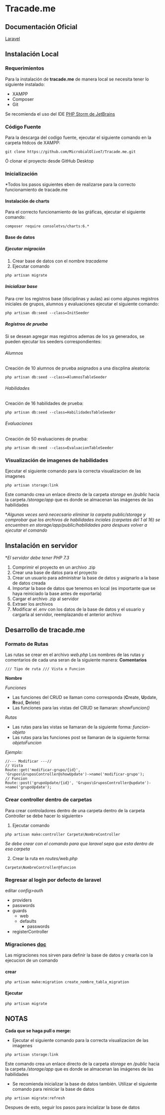# Tracade.me

## Documentación Oficial
[Laravel](https://laravel.com/docs/6.x)

## Instalación Local
### Requerimientos
Para la instalación de **tracade.me** de manera local se necesita tener lo siguiente instalado:
* XAMPP
* Composer
* Git

Se recomienda el uso del IDE [PHP Storm de JetBrains](https://www.jetbrains.com/es-es/phpstorm/download/#section=windows)

### Código Fuente
Para la descarga del codigo fuente, ejecutar el siguiente comando en la carpeta htdcos de XAMPP:
 ```
git clone https://github.com/MicrobialOlive7/Tracade.me.git
 ```
 
Ó clonar el  proyecto desde GitHub Desktop

### Inicialización
*Todos los pasos siguientes eben de realizarse para la correcto funcionamiento de tracade.me

#### Instalación de charts
Para el correcto funcionamiento de las gráficas, ejecutar el siguiente comando:
 ```
composer require consoletvs/charts:6.*
 ```
#### Base de datos

##### Ejecutar migración
1. Crear base de datos con el nombre *tracademe* 
2. Ejecutar comando
```
php artisan migrate
```
##### Inicializar base
Para crer los registros base (disciplinas y aulas) asi como algunos registros iniciales de grupos, alumnos y evaluaciones ejecutar el siguiente comando:
```
php artisan db:seed --class=InitSeeder
```
##### Registros de prueba
Si se desean agregar mas registros ademas de los ya generados, se pueden ejecutar los seeders correspondientes:
###### Alumnos
Creación de 10 alumnos de prueba asignados a una discplina aleatoria:
```
php artisan db:seed --class=AlumnosTableSeeder
```
###### Habilidades
Creación de 16 habilidades de prueba:
```
php artisan db:seed --class=HabilidadesTableSeeder
```

###### Evaluaciones
Creación de 50 evaluaciones de prueba:
```
php artisan db:seed --class=EvaluacionTableSeeder
```

### Visualización de imagenes de habilidades
Ejecutar el siguiente comando para la correcta visualizacion de las imagenes
```
php artisan storage:link
```
Este comando crea un enlace directo de la carpeta *storage* en */public* hacia la carpeta */storage/app* que es donde se almacenan
las imágenes de las habilidades

**Algunas veces será nececsario eliminar la carpeta public/storage y comprobar que los archivos de habilidades inciales (carpetas del 1 al 16) se encuentren en storage/app/public/habilidades para despues volver a ejecutar el comando*

## Instalación en servidor
**El servidor debe tener PHP 7.3*
1. Comprimir el proyecto en un archivo .zip
2. Crear una base de datos para el proyecto
3. Crear un usuario para administrar la base de datos y asignarlo a la base de datos creada
4. Importar la base de datos que tenemos en local (es importante que se haya reiniciado la base antes de exportarla)
4. Cargar el archivo .zip al servidor
5. Extraer los archivos
6. Modificar el .env con los datos de la base de datos y el usuario y cargarla al servidor, reemplazando el anterior archivo

## Desarrollo de tracade.me
### Formato de Rutas
Las rutas se crear en el archivo *web.php*
Los nombres de las rutas y comentarios de cada una seran de la siguiente manera:
**Comentarios**
 ```
/// Tipo de ruta /// Vista o Funcion
 ```
 
**Nombre**

*Funciones*
* Las funciones del CRUD se llaman como corresponda (**C**reate, **U**pdate, **R**ead, **D**elete)
* Las funciones para las vistas del CRUD se llamaran: *showFuncion()*

*Rutas*
* Las rutas para las vistas se llamaran de la siguiente forma: *funcion-objeto*
* Las rutas para las funciones post se llamaran de la siguiente forma: *objetoFuncion*

*Ejemplo:*
```
//--- Modificar ---//
// Vista
Route::get('modificar-grupo/{id}', 'Grupos\GruposController@showUpdate')->name('modificar-grupo');
// Funcion
Route::post('grupoUpdate/{id}', 'Grupos\GruposController@update')->name('grupoUpdate');
 ```

### Crear controller dentro de carpetas
Para crear controladores dentro de una carpeta dentro de la carpeta *Controller* se debe hacer lo siguiente>

1. Ejecutar  comando
```
php artisan make:controller Carpeta\NombreController
```

*Se debe crear con el comando para que laravel sepa que esta
     dentro de esa carpeta*
     
2. Crear la ruta en *routes/web.php*
 ```
 Carpeta\NombreController@funcion
 ```
 
### Regresar al login por defecto de laravel
 editar *config>auth*
 
* providers 
* passwords
* guards
    * web
    * defaults
        * passwords
 * registerController
  
### Migraciones [doc](https://laravel.com/docs/6.x/migrations)
Las migraciones nos sirven para definir la base de datos y crearla con la ejecucion de un comando
#### crear
 ```
 php artisan make:migration create_nombre_tabla_migration
 ```
 #### Ejecutar
  ```
 php artisan migrate
 ```
## NOTAS
**Cada que se haga pull o merge:**

+ Ejecutar el siguiente comando para la correcta visualizacion de las imagenes
```
php artisan storage:link
```
Este comando crea un enlace directo de la carpeta *storage* en */public* hacia la carpeta */storage/app* que es donde se almacenan
las imágenes de las habilidades

+ Se recomienda inicializar la base de datos también. Utilizar el siguiente comando para reiniciar la base de datos
```
php artisan migrate:refresh
```
Despues de esto, seguir los pasos para incializar la base de datos
